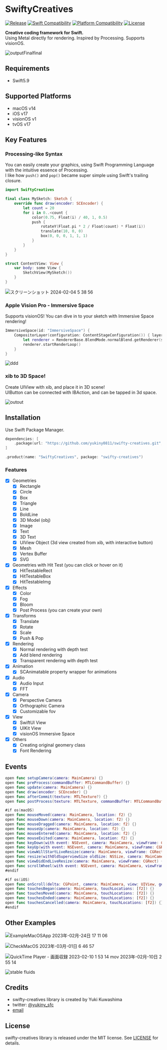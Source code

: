 # SwiftyCreatives

[![Release](https://img.shields.io/github/v/release/yukiny0811/swifty-creatives)](https://github.com/yukiny0811/swifty-creatives/releases/latest)
[![Swift Compatibility](https://img.shields.io/endpoint?url=https%3A%2F%2Fswiftpackageindex.com%2Fapi%2Fpackages%2Fyukiny0811%2Fswifty-creatives%2Fbadge%3Ftype%3Dswift-versions)](https://swiftpackageindex.com/yukiny0811/swifty-creatives)
[![Platform Compatibility](https://img.shields.io/endpoint?url=https%3A%2F%2Fswiftpackageindex.com%2Fapi%2Fpackages%2Fyukiny0811%2Fswifty-creatives%2Fbadge%3Ftype%3Dplatforms)](https://swiftpackageindex.com/yukiny0811/swifty-creatives)
[![License](https://img.shields.io/github/license/yukiny0811/swifty-creatives)](https://github.com/yukiny0811/swifty-creatives/blob/main/LICENSE)

__Creative coding framework for Swift.__   
Using Metal directly for rendering. Inspired by Processing. Supports visionOS.    

![outputFinalfinal](https://github.com/yukiny0811/swifty-creatives/assets/28947703/52d2d3f5-f69b-48f0-b77f-5db910615010)

## Requirements

- Swift5.9

## Supported Platforms

- macOS v14
- iOS v17
- visionOS v1
- tvOS v17

## Key Features

### Processing-like Syntax

You can easily create your graphics, using Swift Programming Language with the intuitive essence of Processing.    
I like how ```push()``` and ```pop()``` became super simple using Swift's trailing closure.

```.swift
import SwiftyCreatives

final class MySketch: Sketch {
    override func draw(encoder: SCEncoder) {
        let count = 20
        for i in 0..<count {
            color(0.75, Float(i) / 40, 1, 0.5)
            push {
                rotateY(Float.pi * 2 / Float(count) * Float(i))
                translate(10, 0, 0)
                box(0, 0, 0, 1, 1, 1)
            }
        }
    }
}

struct ContentView: View {
    var body: some View {
        SketchView(MySketch())
    }
}
```
![スクリーンショット 2024-02-04 5 38 56](https://github.com/yukiny0811/swifty-creatives/assets/28947703/1d506879-6b23-460f-b7de-eb8a379bf2d1)

### Apple Vision Pro - Immersive Space

Supports visionOS! You can dive in to your sketch with Immersive Space rendering!

```.swift
ImmersiveSpace(id: "ImmersiveSpace") {
    CompositorLayer(configuration: ContentStageConfiguration()) { layerRenderer in
        let renderer = RendererBase.BlendMode.normalBlend.getRenderer(sketch: SampleSketch(), layerRenderer: layerRenderer)
        renderer.startRenderLoop()
    }
}
```

![ddd](https://github.com/yukiny0811/swifty-creatives/assets/28947703/e700c630-9f49-4f2e-99be-8963484edcc2)


### xib to 3D Space!

Create UIView with xib, and place it in 3D scene!    
UIButton can be connected with IBAction, and can be tapped in 3d space.

![outout](https://github.com/yukiny0811/swifty-creatives/assets/28947703/fbee6220-13f6-42d3-accf-3f43270d7251)

## Installation

Use Swift Package Manager.

```.swift
dependencies: [
    .package(url: "https://github.com/yukiny0811/swifty-creatives.git", branch: "main")
]
```
```.swift
.product(name: "SwiftyCreatives", package: "swifty-creatives")
```

### Features
- [x] Geometries
    - [x] Rectangle
    - [x] Circle
    - [x] Box
    - [x] Triangle
    - [x] Line
    - [x] BoldLine
    - [x] 3D Model (obj)
    - [x] Image
    - [x] Text
    - [x] 3D Text
    - [x] UIView Object (3d view created from xib, with interactive button)
    - [x] Mesh
    - [x] Vertex Buffer
    - [x] SVG
- [x] Geometries with Hit Test (you can click or hover on it)
    - [x] HitTestableRect
    - [x] HitTestableBox
    - [x] HitTestableImg
- [x] Effects
    - [x] Color
    - [x] Fog
    - [x] Bloom
    - [x] Post Process (you can create your own)
- [x] Transforms
    - [x] Translate
    - [x] Rotate
    - [x] Scale
    - [x] Push & Pop
- [x] Rendering
    - [x] Normal rendering with depth test
    - [x] Add blend rendering
    - [x] Transparent rendering with depth test
- [x] Animation
    - [x] SCAnimatable property wrapper for animations
- [x] Audio
    - [x] Audio Input
    - [x] FFT
- [x] Camera
    - [x] Perspective Camera
    - [x] Orthographic Camera
    - [x] Customizable fov
- [x] View
    - [x] SwiftUI View
    - [x] UIKit View
    - [x] visionOS Immersive Space
- [x] Others
    - [x] Creating original geomery class
    - [x] Font Rendering

## Events
```.swift
open func setupCamera(camera: MainCamera) {}
open func preProcess(commandBuffer: MTLCommandBuffer) {}
open func update(camera: MainCamera) {}
open func draw(encoder: SCEncoder) {}
open func afterCommit(texture: MTLTexture?) {}
open func postProcess(texture: MTLTexture, commandBuffer: MTLCommandBuffer) {}

#if os(macOS)
open func mouseMoved(camera: MainCamera, location: f2) {}
open func mouseDown(camera: MainCamera, location: f2) {}
open func mouseDragged(camera: MainCamera, location: f2) {}
open func mouseUp(camera: MainCamera, location: f2) {}
open func mouseEntered(camera: MainCamera, location: f2) {}
open func mouseExited(camera: MainCamera, location: f2) {}
open func keyDown(with event: NSEvent, camera: MainCamera, viewFrame: CGRect) {}
open func keyUp(with event: NSEvent, camera: MainCamera, viewFrame: CGRect) {}
open func viewWillStartLiveResize(camera: MainCamera, viewFrame: CGRect) {}
open func resize(withOldSuperviewSize oldSize: NSSize, camera: MainCamera, viewFrame: CGRect) {}
open func viewDidEndLiveResize(camera: MainCamera, viewFrame: CGRect) {}
open func scrollWheel(with event: NSEvent, camera: MainCamera, viewFrame: CGRect) {}
#endif

#if os(iOS)
open func onScroll(delta: CGPoint, camera: MainCamera, view: UIView, gestureRecognizer: UIPanGestureRecognizer) {}
open func touchesBegan(camera: MainCamera, touchLocations: [f2]) {}
open func touchesMoved(camera: MainCamera, touchLocations: [f2]) {}
open func touchesEnded(camera: MainCamera, touchLocations: [f2]) {}
open func touchesCancelled(camera: MainCamera, touchLocations: [f2]) {}
#endif
```

## Other Examples

![ExampleMacOSApp 2023年-02月-24日 17 11 06](https://user-images.githubusercontent.com/28947703/221126530-c362018e-325c-4747-8e57-c5e18ab7085d.gif)

![CheckMacOS 2023年-03月-01日 6 46 57](https://user-images.githubusercontent.com/28947703/221993495-7840a9e0-4de7-4c6c-8fef-ef3b9f53677f.gif)

![QuickTime Player - 画面収録 2023-02-10 1 53 14 mov 2023年-02月-10日 2 55 14](https://user-images.githubusercontent.com/28947703/217897685-7a83bedf-5624-45e2-b566-9a05aab7c103.gif)

![stable fluids](https://user-images.githubusercontent.com/28947703/210088675-e4605442-db10-4620-b154-0fd4288c1445.gif)

## Credits
- swifty-creatives library is created by Yuki Kuwashima
- twitter: [@yukiny_sfc](https://twitter.com/yukiny_sfc)
- [email](yukiny0811@gmail.com)

## License
swifty-creatives library is released under the MIT license. See [LICENSE](https://github.com/yukiny0811/swifty-creatives/blob/main/LICENSE) for details.
